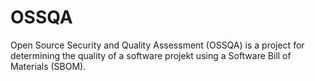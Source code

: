 # OSSQA
Open Source Security and Quality Assessment (OSSQA) is a project for determining the quality of a software projekt using a Software Bill of Materials (SBOM).
